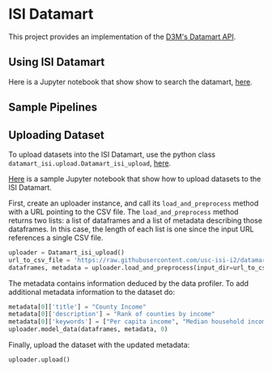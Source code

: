 # ISI Datamart
This project provides an implementation of the [D3M's Datamart API](https://gitlab.com/datadrivendiscovery/datamart-api).

## Using ISI Datamart

Here is a Jupyter notebook that show show to search the datamart, [here](https://github.com/usc-isi-i2/datamart-userend/blob/d3m/examples/search_primitive_example.ipynb).

## Sample Pipelines

## Uploading Dataset

To upload datasets into the ISI Datamart, use the python class `datamart_isi.upload.Datamart_isi_upload`, [here](https://github.com/usc-isi-i2/datamart-upload).

[Here](https://github.com/usc-isi-i2/datamart-upload/blob/master/examples/upload_example.ipynb) is a sample Jupyter notebook that show how to upload datasets to the ISI Datamart.

First, create an uploader instance, and call its `load_and_preprocess` method with a URL pointing to the CSV file. The `load_and_preprocess` method returns two lists: a list of dataframes and a list of metadata describing those dataframes. In this case, the length of each list is one since the input URL references a single CSV file.
```python
uploader = Datamart_isi_upload()
url_to_csv_file = 'https://raw.githubusercontent.com/usc-isi-i2/datamart-userend/master/example_datasets/List_of_United_States_counties_by_per_capita_income.csv'
dataframes, metadata = uploader.load_and_preprocess(input_dir=url_to_csv_file, file_type='online_csv')
```

The metadata contains information deduced by the data profiler. To add additional metadata information to the dataset do:
```python
metadata[0]['title'] = "County Income"
metadata[0]['description'] = "Rank of counties by income"
metadata[0]['keywords'] = ["Per capita income", "Median household income", "Median family income"]
uploader.model_data(dataframes, metadata, 0)
```

Finally, upload the dataset with the updated metadata:
```python
uploader.upload()
```
